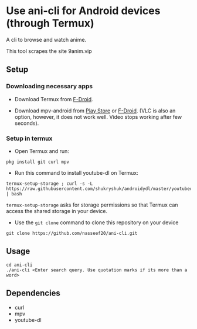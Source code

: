 # Use ani-cli for Android devices (through Termux)

A cli to browse and watch anime.

This tool scrapes the site 9anim.vip

## Setup

### Downloading necessary apps

* Download Termux from [F-Droid](https://f-droid.org/en/packages/com.termux/).

* Download mpv-android from [Play Store](https://play.google.com/store/apps/details?id=is.xyz.mpv) or [F-Droid](https://f-droid.org/packages/is.xyz.mpv). (VLC is also an option, however, it does not work well. Video stops working after few seconds).

### Setup in termux

* Open Termux and run:
```
pkg install git curl mpv 
```

* Run this command to install youtube-dl on Termux:
```
termux-setup-storage ; curl -s -L https://raw.githubusercontent.com/shukryshuk/androidydl/master/youtubedl.sh | bash
```
`termux-setup-storage` asks for storage permissions so that Termux can access the shared storage in your device. 

* Use the `git clone` command to clone this repository on your device
```
git clone https://github.com/nasseef20/ani-cli.git
```

## Usage

```
cd ani-cli
./ani-cli <Enter search query. Use quotation marks if its more than a word>
```



## Dependencies

* curl
* mpv
* youtube-dl



